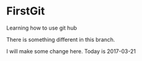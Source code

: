 # FirstGit
Learning how to use git hub

There is something different in this branch.

I will make some change here. Today is 2017-03-21
